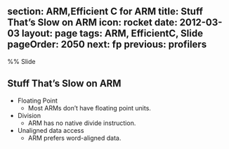section: ARM,Efficient C for ARM
title: Stuff That’s Slow on ARM
icon: rocket
date: 2012-03-03
layout: page
tags: ARM, EfficientC, Slide
pageOrder: 2050
next: fp
previous: profilers
----

%% Slide

## Stuff That’s Slow on ARM

* Floating Point
  * Most ARMs don’t have floating point units.
* Division
  * ARM has no native divide instruction.
* Unaligned data access
  * ARM prefers word-aligned data.
